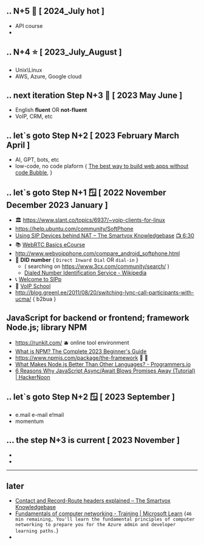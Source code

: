## .. N+5 🤯 [ 2024_July hot ]
- API course
- 

## .. N+4 ⭐ [ 2023_July_August ]
- Unix\Linux
- AWS, Azure, Google cloud

## .. next iteration Step N+3 🌟 [ 2023 May June ]
- English **fluent** OR **not-fluent**  
- VoIP, CRM, etc

## .. let`s goto Step N+2 [ 2023 February March April ]
- AI, GPT, bots, etc 
- low-code, no code plaform { [The best way to build web apps without code Bubble](https://bubble.io/),  } 

## .. let`s goto Step N+1 🪟 [ 2022 November December 2023 January ]
- 🏛️ https://www.slant.co/topics/6937/~voip-clients-for-linux
- https://help.ubuntu.com/community/SoftPhone 
- [Using SIP Devices behind NAT – The Smartvox Knowledgebase](https://kb.smartvox.co.uk/voip-sip/sip-devices-nat/)  [ 📺 6:30 ](https://www.youtube.com/watch?v=4dLJmZOcWFc)  
- 📚 [WebRTC Basics eCourse](https://webrtc.ventures/webrtc-basics-course/)  
- http://www.webvoipphone.com/compare_android_softphone.html
- 🎹 **DID number** { ```Direct Inward Dial``` OR ```dial-in``` } 
  - ( searching on https://www.3cx.com/community/search/ )
  - [Dialed Number Identification Service - Wikipedia](https://en.wikipedia.org/wiki/Dialed_Number_Identification_Service) 
- 📞 [Welcome to SIPp](https://sipp.sourceforge.net/) 
- 🧮 [VoIP School](https://www.voip.school/courses/enrolled/1362752) 
- http://blog.greenl.ee/2011/08/20/switching-lync-call-participants-with-ucma/ { b2bua } 

## JavaScript for backend or frontend; framework Node.js; library NPM 
- https://runkit.com/  🫐  online tool environment
- [What is NPM? The Complete 2023 Beginner's Guide](https://careerfoundry.com/en/blog/web-development/what-is-npm/) 
- https://www.npmjs.com/package/the-framework  🦌 🎍 
- [What Makes Node.js Better Than Other Languages? - Programmers.io](https://programmers.io/nodejs-programming-language/) 
- [6 Reasons Why JavaScript Async/Await Blows Promises Away (Tutorial) | HackerNoon](https://hackernoon.com/6-reasons-why-javascripts-async-await-blows-promises-away-tutorial-c7ec10518dd9) 

## .. let`s goto Step N+2 🪟 [ 2023 September ]
- e.mail e-mail e!mail
- momentum

## ... the step N+3 is current [ 2023 November ]
- <job-searching>
- 



___
## later 
- [Contact and Record-Route headers explained – The Smartvox Knowledgebase](https://kb.smartvox.co.uk/opensips/contact-and-record-route-headers-explained/)
- [Fundamentals of computer networking - Training | Microsoft Learn](https://learn.microsoft.com/en-us/training/modules/network-fundamentals/) {```46 min remaining, You'll learn the fundamental principles of computer networking to prepare you for the Azure admin and developer learning paths.```}
- 
